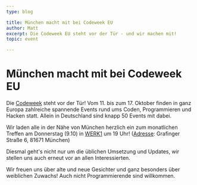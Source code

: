 ```yaml
---
type: blog

title: München macht mit bei Codeweek EU
author: Matt
excerpt: Die Codeweek EU steht vor der Tür - und wir machen mit!
topic: event

---
```


# München macht mit bei Codeweek EU

Die [Codeweek][] steht vor der Tür! Vom 11. bis zum 17. Oktober finden in ganz Europa zahlreiche spannende Events rund ums Coden, Programmieren und Hacken statt. Allein in Deutschland sind knapp 50 Events mit dabei.

Wir laden alle in der Nähe von München herzlich ein zum monatlichen Treffen am Donnerstag (9.10) in [WERK1][] um 19 Uhr! ([Adresse][]: Grafinger Straße 6, 81671 München)

Diesmal geht's nicht nur um die üblichen Umsetzung und Updates, wir stellen uns auch erneut vor an allen Interessierten.

Wir freuen uns über alte und neue Gesichter und ganz besonders über weiblichen Zuwachs! Auch nicht Programmierende sind willkommen.

[Codeweek]: http://codeweek.eu
[WERK1]: http://www.werk1muenchen.de/
[Adresse]: http://osm.org/go/0JA1AfBLk-?node=2344668019
